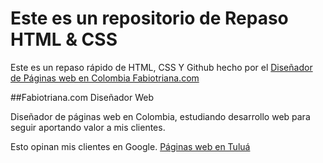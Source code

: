# Este es un repositorio de Repaso HTML & CSS

Este es un repaso rápido de HTML, CSS Y Github hecho por el [Diseñador de Páginas web  en Colombia Fabiotriana.com](https://fabiotriana.com "Diseñador de Páginas web  en Colombia Fabiotriana.com")

##Fabiotriana.com Diseñador Web

Diseñador de páginas web en Colombia, estudiando desarrollo web para seguir aportando valor a mis clientes. 

Esto opinan mis clientes en Google. [Páginas web en Tuluá](https://goo.gl/maps/GNSpcjS2LvZGZKAV9 "Páginas web en Tuluá")